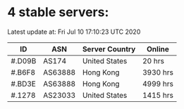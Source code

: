 # 4 stable servers:

Latest update at: Fri Jul 10 17:10:23 UTC 2020

| ID | ASN | Server Country | Online |
| -- | --- | -------------- | ------ |
| #.D09B | AS174 | United States | 20 hrs |
| #.B6F8 | AS63888 | Hong Kong | 3930 hrs |
| #.BD3E | AS63888 | Hong Kong | 4999 hrs |
| #.1278 | AS23033 | United States | 1415 hrs |

